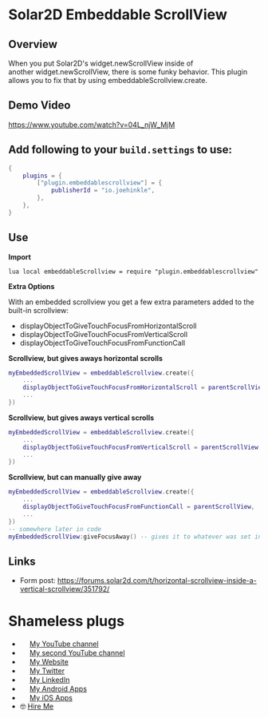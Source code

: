 # Solar2D Embeddable ScrollView

## Overview

When you put Solar2D's widget.newScrollView inside of another widget.newScrollView, there is some funky behavior. This plugin allows you to fix that by using embeddableScrollview.create.

## Demo Video

https://www.youtube.com/watch?v=04L_njW_MjM

## Add following to your `build.settings` to use:

```lua
{
    plugins = {
        ["plugin.embeddablescrollview"] = {
            publisherId = "io.joehinkle",
        },
    },
}
```

## Use

**Import**

``lua
local embeddableScrollview = require "plugin.embeddablescrollview"
``

**Extra Options**

With an embedded scrollview you get a few extra parameters added to the built-in scrollview:

* displayObjectToGiveTouchFocusFromHorizontalScroll
* displayObjectToGiveTouchFocusFromVerticalScroll
* displayObjectToGiveTouchFocusFromFunctionCall


**Scrollview, but gives aways horizontal scrolls**

```lua
myEmbeddedScrollView = embeddableScrollview.create({
    ...
    displayObjectToGiveTouchFocusFromHorizontalScroll = parentScrollView,
    ...
})
```

**Scrollview, but gives aways vertical scrolls**

```lua
myEmbeddedScrollView = embeddableScrollview.create({
    ...
    displayObjectToGiveTouchFocusFromVerticalScroll = parentScrollView,
    ...
})
```

**Scrollview, but can manually give away**

```lua
myEmbeddedScrollView = embeddableScrollview.create({
    ...
    displayObjectToGiveTouchFocusFromFunctionCall = parentScrollView,
    ...
})
-- somewhere later in code
myEmbeddedScrollView:giveFocusAway() -- gives it to whatever was set in as displayObjectToGiveTouchFocusFromFunctionCall
```

## Links 

- Form post: https://forums.solar2d.com/t/horizontal-scrollview-inside-a-vertical-scrollview/351792/


# Shameless plugs

* <img src="https://cdnjs.cloudflare.com/ajax/libs/webicons/2.0.0/webicons/webicon-youtube-s.png" width="15"> [My YouTube channel](https://www.youtube.com/channel/UCje9o1NPdBs0vhPp7AEgWvg)
* <img src="https://cdnjs.cloudflare.com/ajax/libs/webicons/2.0.0/webicons/webicon-youtube-s.png" width="15"> [My second YouTube channel](https://www.youtube.com/channel/UC5aSLB42ZZIDtQXrZgnS1iA)
* <img src="https://www.joehinkle.io/favicon192x192.png" width="15"> [My Website](https://www.joehinkle.io/)
* <img src="https://cdnjs.cloudflare.com/ajax/libs/webicons/2.0.0/webicons/webicon-twitter-s.png" width="15"> [My Twitter](https://twitter.com/joehink95)
* <img src="https://cdnjs.cloudflare.com/ajax/libs/webicons/2.0.0/webicons/webicon-linkedin-s.png" width="15"> [My LinkedIn](https://www.linkedin.com/in/joehinkle11/)
* <img src="https://cdnjs.cloudflare.com/ajax/libs/webicons/2.0.0/webicons/webicon-android-s.png" width="15"> [My Android Apps](https://play.google.com/store/apps/dev?id=6380399300644608862)
* <img src="https://cdnjs.cloudflare.com/ajax/libs/webicons/2.0.0/webicons/webicon-apple-s.png" width="15"> [My iOS Apps](https://apps.apple.com/us/developer/joseph-hinkle/id916334630)
* 🤓 [Hire Me](https://www.joehinkle.io/services)

